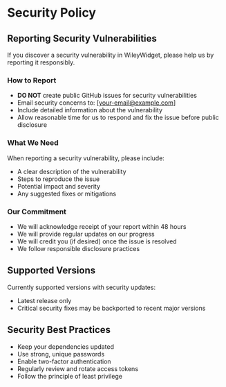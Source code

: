# Security Policy

## Reporting Security Vulnerabilities

If you discover a security vulnerability in WileyWidget, please help us by reporting it responsibly.

### How to Report
- **DO NOT** create public GitHub issues for security vulnerabilities
- Email security concerns to: [your-email@example.com]
- Include detailed information about the vulnerability
- Allow reasonable time for us to respond and fix the issue before public disclosure

### What We Need
When reporting a security vulnerability, please include:
- A clear description of the vulnerability
- Steps to reproduce the issue
- Potential impact and severity
- Any suggested fixes or mitigations

### Our Commitment
- We will acknowledge receipt of your report within 48 hours
- We will provide regular updates on our progress
- We will credit you (if desired) once the issue is resolved
- We follow responsible disclosure practices

## Supported Versions
Currently supported versions with security updates:
- Latest release only
- Critical security fixes may be backported to recent major versions

## Security Best Practices
- Keep your dependencies updated
- Use strong, unique passwords
- Enable two-factor authentication
- Regularly review and rotate access tokens
- Follow the principle of least privilege
